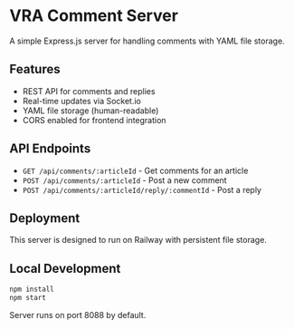 # VRA Comment Server

A simple Express.js server for handling comments with YAML file storage.

## Features

- REST API for comments and replies
- Real-time updates via Socket.io
- YAML file storage (human-readable)
- CORS enabled for frontend integration

## API Endpoints

- `GET /api/comments/:articleId` - Get comments for an article
- `POST /api/comments/:articleId` - Post a new comment
- `POST /api/comments/:articleId/reply/:commentId` - Post a reply

## Deployment

This server is designed to run on Railway with persistent file storage.

## Local Development

```bash
npm install
npm start
```

Server runs on port 8088 by default.